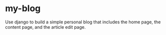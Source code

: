 # my-blog
Use django to build a simple personal blog that includes the home page, the content page, and the article edit page.
